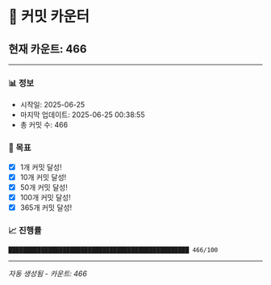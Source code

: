 # 🔢 커밋 카운터

## 현재 카운트: 466

---

### 📊 정보
- 시작일: 2025-06-25
- 마지막 업데이트: 2025-06-25 00:38:55
- 총 커밋 수: 466

### 🎯 목표
- [x] 1개 커밋 달성!
- [x] 10개 커밋 달성!
- [x] 50개 커밋 달성!
- [x] 100개 커밋 달성!
- [x] 365개 커밋 달성!

### 📈 진행률
```
██████████████████████████████████████████████████ 466/100
```

---
*자동 생성됨 - 카운트: 466*
